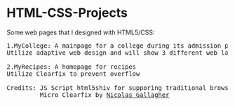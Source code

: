 # HTML-CSS-Projects
Some web pages that I designed with HTML5/CSS: </br>
<pre>
1.MyCollege: A mainpage for a college during its admission period
Utilize adaptive web design and will show 3 different web layouts based on the width of the browser

2.MyRecipes: A homepage for recipes
Utilize Clearfix to prevent overflow

Credits: JS Script html5shiv for supporing traditional browser by <a href = "https://github.com/aFarkas/html5shiv">aFarkas</a>
         Micro Clearfix by <a href = "http://nicolasgallagher.com/micro-clearfix-hack/">Nicolas Gallagher</a></br>
</pre>
